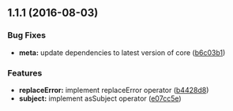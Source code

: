 <a name="1.1.1"></a>
## 1.1.1 (2016-08-03)


### Bug Fixes

* **meta:** update dependencies to latest version of core ([b6c03b1](https://github.com/TylorS/tempest/commit/b6c03b1))


### Features

* **replaceError:** implement replaceError operator ([b4428d8](https://github.com/TylorS/tempest/commit/b4428d8))
* **subject:** implement asSubject operator ([e07cc5e](https://github.com/TylorS/tempest/commit/e07cc5e))



